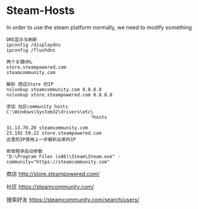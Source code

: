 # Steam-Hosts
In order to use the steam platform normally, we need to modify something


```
DNS显示与刷新
ipconfig /displaydns
ipconfig /flushdns
```
```
两个关键URL
store.steampowered.com
steamcommunity.com
```
```
解析 商店Store 的IP
nslookup steamcommunity.com 8.8.8.8
nslookup store.steampowered.com 8.8.8.8
``` 
```
添加 社区community hosts
C:\Windows\System32\drivers\etc\
                               └hosts

31.13.70.20 steamcommunity.com
23.192.59.22 store.steampowered.com
这里的IP使用上一步解析出来的IP
```
```
修改程序启动参数
"D:\Program Files (x86)\Steam\Steam.exe" -community="https://steamcommunity.com"
```

商店 http://store.steampowered.com/

社区 https://steamcommunity.com/

搜索好友 https://steamcommunity.com/search/users/
